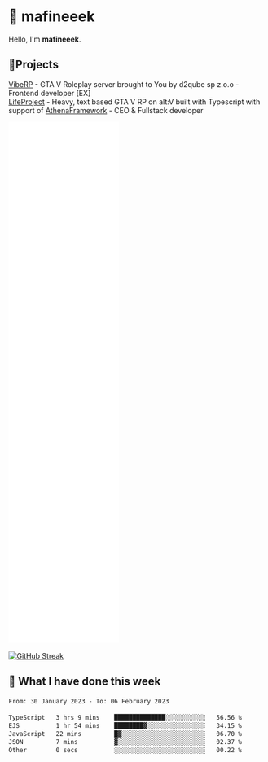 # 👋 mafineeek
Hello, I'm **mafineeek**.

## 📝Projects

[VibeRP](https://v-rp.pl) - GTA V Roleplay server brought to You by d2qube sp z.o.o - Frontend developer [EX]
<br>
[LifeProject](https://github.com/LifeProject-Roleplay/) - Heavy, text based GTA V RP on alt:V built with Typescript with support of [AthenaFramework](https://github.com/Athena-Roleplay-Framework/) - CEO & Fullstack developer

![](./github-metrics.svg)

[![GitHub Streak](https://streak-stats.demolab.com/?user=mafineeek)](https://git.io/streak-stats)

## 📰 What I have done this week
<!--START_SECTION:waka-->

```text
From: 30 January 2023 - To: 06 February 2023

TypeScript   3 hrs 9 mins    ██████████████░░░░░░░░░░░   56.56 %
EJS          1 hr 54 mins    ████████▓░░░░░░░░░░░░░░░░   34.15 %
JavaScript   22 mins         █▓░░░░░░░░░░░░░░░░░░░░░░░   06.70 %
JSON         7 mins          ▓░░░░░░░░░░░░░░░░░░░░░░░░   02.37 %
Other        0 secs          ░░░░░░░░░░░░░░░░░░░░░░░░░   00.22 %
```

<!--END_SECTION:waka-->
